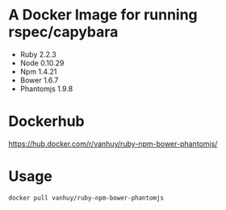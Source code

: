 # A Docker Image for running rspec/capybara

* Ruby 2.2.3
* Node 0.10.29
* Npm 1.4.21
* Bower 1.6.7
* Phantomjs 1.9.8

# Dockerhub

https://hub.docker.com/r/vanhuy/ruby-npm-bower-phantomjs/

# Usage

```bash
docker pull vanhuy/ruby-npm-bower-phantomjs
```